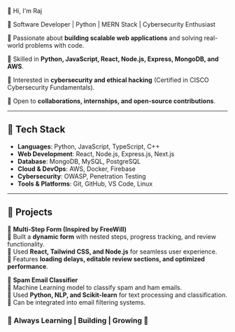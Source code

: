 

 👋 Hi, I'm Raj

 🚀 Software Developer | Python | MERN Stack | Cybersecurity Enthusiast  

🔹 Passionate about **building scalable web applications** and solving real-world problems with code. 

🔹 Skilled in **Python, JavaScript, React, Node.js, Express, MongoDB, and AWS**.  

🔹 Interested in **cybersecurity and ethical hacking** (Certified in CISCO Cybersecurity Fundamentals).

🔹 Open to **collaborations, internships, and open-source contributions**.  

---

## 🔧 Tech Stack  

- **Languages**: Python, JavaScript, TypeScript, C++  
- **Web Development**: React, Node.js, Express.js, Next.js  
- **Database**: MongoDB, MySQL, PostgreSQL  
- **Cloud & DevOps**: AWS, Docker, Firebase  
- **Cybersecurity**: OWASP, Penetration Testing  
- **Tools & Platforms**: Git, GitHub, VS Code, Linux  

---

## 📌 Projects  

🚀 **Multi-Step Form (Inspired by FreeWill)**  
🔹 Built a **dynamic form** with nested steps, progress tracking, and review functionality.  
🔹 Used **React, Tailwind CSS, and Node.js** for seamless user experience.  
🔹 Features **loading delays, editable review sections, and optimized performance**.  


📧 **Spam Email Classifier**  
🔹 Machine Learning model to classify spam and ham emails.  
🔹 Used **Python, NLP, and Scikit-learn** for text processing and classification.  
🔹 Can be integrated into email filtering systems.  


### 🚀 Always Learning | Building | Growing 🚀  

